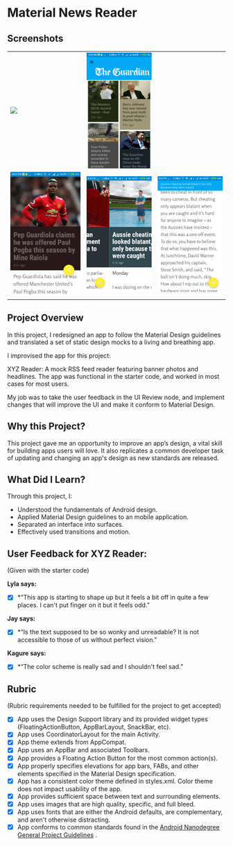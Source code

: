 # Material News Reader

## Screenshots
<table>
  <tr>
    <td><img src="screenshots/gif.gif"/></td>
    <td><img src="screenshots/home.png"></td>
  </tr>
  <tr>
    <td><img src="screenshots/detail.png"></td>
    <td><img src="screenshots/detail_slide.png"></td>
    <td><img src="screenshots/detail_collapsed.png"></td>
  </tr>
</table>

## Project Overview
In this project, I redesigned an app to follow the Material Design guidelines and translated a set of static design mocks to a living and breathing app.

I improvised the app for this project:

XYZ Reader: A mock RSS feed reader featuring banner photos and headlines.
The app was functional in the starter code, and worked in most cases for most users.

My job was to take the user feedback in the UI Review node, and implement changes that will improve the UI and make it conform to Material Design.

## Why this Project?
This project gave me an opportunity to improve an app’s design, a vital skill for building apps users will love. It also replicates a common developer task of updating and changing an app's design as new standards are released.

## What Did I Learn?
Through this project, I:
* Understood the fundamentals of Android design.
* Applied Material Design guidelines to an mobile application.
* Separated an interface into surfaces.
* Effectively used transitions and motion.


## User Feedback for XYZ Reader:
(Given with the starter code)

**Lyla says:**
- [x] *“This app is starting to shape up but it feels a bit off in quite a few places. I can't put finger on it but it feels odd.”

**Jay says:**
- [x] *“Is the text supposed to be so wonky and unreadable? It is not accessible to those of us without perfect vision."

**Kagure says:**
- [x] *“The color scheme is really sad and I shouldn't feel sad.”


## Rubric
(Rubric requirements needed to be fulfilled for the project to get accepted)

- [x] App uses the Design Support library and its provided widget types (FloatingActionButton, AppBarLayout, SnackBar, etc).
- [x] App uses CoordinatorLayout for the main Activity.
- [x] App theme extends from AppCompat.
- [x] App uses an AppBar and associated Toolbars.
- [x] App provides a Floating Action Button for the most common action(s).
- [x] App properly specifies elevations for app bars, FABs, and other elements specified in the Material Design specification.
- [x] App has a consistent color theme defined in styles.xml. Color theme does not impact usability of the app.
- [x] App provides sufficient space between text and surrounding elements.
- [x] App uses images that are high quality, specific, and full bleed.
- [x] App uses fonts that are either the Android defaults, are complementary, and aren't otherwise distracting.
- [x] App conforms to common standards found in the [Android Nanodegree General Project Guidelines](http://udacity.github.io/android-nanodegree-guidelines/core.html) .
